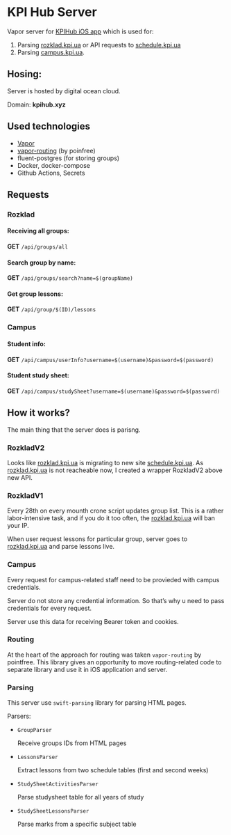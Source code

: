 # KPI Hub Server

Vapor server for [KPIHub iOS app](https://github.com/ddanilyuk/KPIHubIOS/) which is used for:

1. Parsing [rozklad.kpi.ua](http://rozklad.kpi.ua) or API requests to [schedule.kpi.ua](https://schedule.kpi.ua/api/)
2. Parsing [campus.kpi.ua](campus.kpi.ua).


## Hosing: 
Server is hosted by digital ocean cloud.

Domain: **kpihub.xyz**

## Used technologies

- [Vapor](https://github.com/vapor/vapor)
- [vapor-routing](https://github.com/pointfreeco/vapor-routing) (by poinfree)
- fluent-postgres (for storing groups)
- Docker, docker-compose
- Github Actions, Secrets

## Requests

### Rozklad

#### Receiving all groups:

**GET** `/api/groups/all`

#### Search group by name:

**GET** `/api/groups/search?name=$(groupName)`

#### Get group lessons:

**GET** `/api/group/$(ID)/lessons`

### Campus

#### Student info:

**GET** `/api/campus/userInfo?username=$(username)&password=$(password)`

#### Student study sheet:

**GET** `/api/campus/studySheet?username=$(username)&password=$(password)`

## How it works?

The main thing that the server does is parisng.

### RozkladV2

Looks like [rozklad.kpi.ua](http://rozklad.kpi.ua/) is migrating to new site [schedule.kpi.ua](https://schedule.kpi.ua/api/).
As [rozklad.kpi.ua](http://rozklad.kpi.ua/) is not reacheable now, I created a wrapper RozkladV2 above new API. 

### RozkladV1

Every 28th on every mounth crone script updates group list. This is a rather labor-intensive task, and if you do it too often, the [rozklad.kpi.ua](http://rozklad.kpi.ua/) will ban your IP.

When user request lessons for particular group, server goes to [rozklad.kpi.ua](http://rozklad.kpi.ua/) and parse lessons live.

### Campus

Every request for campus-related staff need to be provieded with campus credentials.

Server do not store any credential information. So that’s why u need to pass credentials for every request.

Server use this data for receiving Bearer token and cookies. 

### Routing

At the heart of the approach for routing was taken `vapor-routing` by pointfree. This library gives an opportunity to move routing-related code to separate library and use it in iOS application and server.

### Parsing

This server use `swift-parsing` library for parsing HTML pages. 

Parsers:

- `GroupParser`
    
    Receive groups IDs from HTML pages
    
- `LessonsParser`
    
    Extract lessons from two schedule tables (first and second weeks)
    
- `StudySheetActivitiesParser`
    
    Parse studysheet table for all years of study
    
- `StudySheetLessonsParser`
    
    Parse marks from a specific subject table

